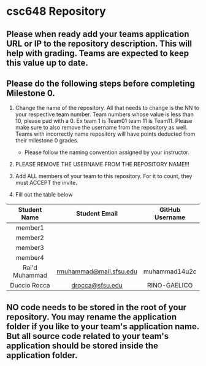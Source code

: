 # csc648 Repository

## Please when ready add your teams application URL or IP to the repository description. This will help with grading. Teams are expected to keep this value up to date.

## Please do the following steps before completing Milestone 0.
1. Change the name of the repository. All that needs to change is the NN to your respective team number. Team numbers whose value is less than 10, please pad with a 0. Ex team 1 is Team01 team 11 is Team11. Please make sure to also remove the username from the repository as well. Teams with incorrectly name repository will have points deducted from their milestone 0 grades.
      - Please follow the naming convention assigned by your instructor.

1. PLEASE REMOVE THE USERNAME FROM THE REPOSITORY NAME!!!

2. Add ALL members of your team to this repository. For it to count, they must ACCEPT the invite.

3. Fill out the table below


| Student Name    | Student Email               | GitHub Username |
|    :---:        |     :---:                   |     :---:       |
| member1         |                             |                 |
| member2         |                             |                 |
| member3         |                             |                 |
| member4         |                             |                 |
| Rai'd Muhammad  |  rmuhammad@mail.sfsu.edu    |  muhammad14u2c  |
| Duccio Rocca    |  drocca@sfsu.edu            |  RINO-GAELICO   |

## NO code needs to be stored in the root of your repository. You may rename the application folder if you like to your team's application name. But all source code related to your team's application should be stored inside the application folder.
